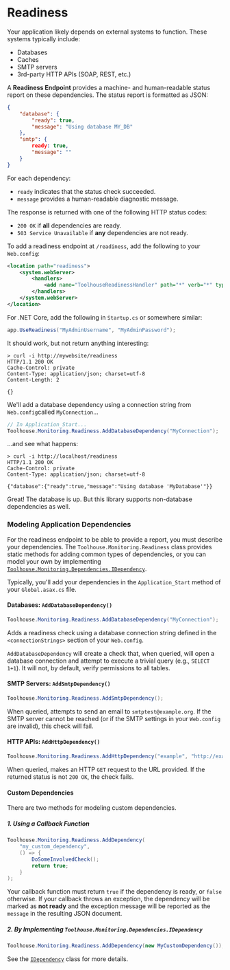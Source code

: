 # Readiness

Your application likely depends on external systems to function. These systems typically include:

- Databases
- Caches
- SMTP servers
- 3rd-party HTTP APIs (SOAP, REST, etc.)

A **Readiness Endpoint** provides a machine- and human-readable status report on these dependencies. The status report is formatted as JSON:

```json
{
    "database": {
        "ready": true,
        "message": "Using database MY_DB"
    },
    "smtp": {
        ready: true,
        "message": ""
    }
}
```

For each dependency:

- `ready` indicates that the status check succeeded.
- `message` provides a human-readable diagnostic message.

The response is returned with one of the following HTTP status codes:

- `200 OK` if **all** dependencies are ready.
- `503 Service Unavailable` if **any** dependencies are not ready.

To add a readiness endpoint at `/readiness`, add the following to your `Web.config`:

```xml
<location path="readiness">
    <system.webServer>
        <handlers>
            <add name="ToolhouseReadinessHandler" path="*" verb="*" type="Toolhouse.Monitoring.Handlers.ReadinessEndpointHandler, Toolhouse.Monitoring"/>
        </handlers>
    </system.webServer>
</location>
```

For .NET Core, add the following in `Startup.cs` or somewhere similar:

```csharp
app.UseReadiness("MyAdminUsername", "MyAdminPassword");
```

It should work, but not return anything interesting:

```
> curl -i http://mywebsite/readiness
HTTP/1.1 200 OK
Cache-Control: private
Content-Type: application/json; charset=utf-8
Content-Length: 2

{}
```

We'll add a database dependency using a connection string from `Web.config`called `MyConnection`...

```csharp
// In Application_Start...
Toolhouse.Monitoring.Readiness.AddDatabaseDependency("MyConnection");
```

...and see what happens:

```
> curl -i http://localhost/readiness
HTTP/1.1 200 OK
Cache-Control: private
Content-Type: application/json; charset=utf-8

{"database":{"ready":true,"message":"Using database 'MyDatabase'"}}
```

Great! The database is up. But this library supports non-database dependencies as well.

### Modeling Application Dependencies

For the readiness endpoint to be able to provide a report, you must describe your dependencies. The `Toolhouse.Monitoring.Readiness` class provides static methods for adding common types of dependencies, or you can model your own by implementing [`Toolhouse.Monitoring.Dependencies.IDependency`](../Toolhouse.Monitoring/Dependencies/IDependency.cs).

Typically, you'll add your dependencies in the `Application_Start` method of your `Global.asax.cs` file.

#### Databases: `AddDatabaseDependency()`

```csharp
Toolhouse.Monitoring.Readiness.AddDatabaseDependency("MyConnection");
```

Adds a readiness check using a database connection string defined in the `<connectionStrings>` section of your `Web.config`.

`AddDatabaseDependency` will create a check that, when queried, will open a database connection and attempt to execute a trivial query (e.g., `SELECT 1+1`). It will not, by default, verify permissions to all tables.

#### SMTP Servers: `AddSmtpDependency()`

```csharp
Toolhouse.Monitoring.Readiness.AddSmtpDependency();
```

When queried, attempts to send an email to `smtptest@example.org`. If the SMTP server cannot be reached (or if the SMTP settings in your `Web.config` are invalid), this check will fail.

#### HTTP APIs: `AddHttpDependency()`

```csharp
Toolhouse.Monitoring.Readiness.AddHttpDependency("example", "http://example.org");
```

When queried, makes an HTTP `GET` request to the URL provided. If the returned status is not `200 OK`, the check fails.

#### Custom Dependencies

There are two methods for modeling custom dependencies.

##### 1. Using a Callback Function

```csharp
Toolhouse.Monitoring.Readiness.AddDependency(
    "my_custom_dependency",
    () => {
        DoSomeInvolvedCheck();
        return true;
    }
);
```

Your callback function must return `true` if the dependency is ready, or `false` otherwise. If your callback throws an exception, the dependency will be marked as **not ready** and the exception message will be reported as the `message` in the resulting JSON document.

##### 2. By Implementing `Toolhouse.Monitoring.Dependencies.IDependency`

```csharp
Toolhouse.Monitoring.Readiness.AddDependency(new MyCustomDependency());
```

See the [`IDependency`](../Toolhouse.Monitoring/Dependencies/IDependency.cs) class for more details.

